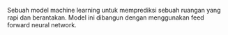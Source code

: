 Sebuah model machine learning untuk memprediksi sebuah ruangan yang rapi dan berantakan. 
Model ini dibangun dengan menggunakan feed forward neural network.
